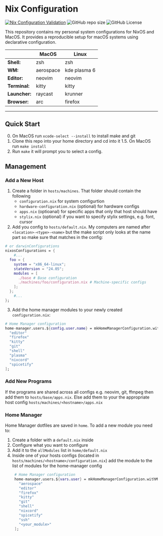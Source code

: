 # Nix Configuration

[![Nix Configuration Validation](https://github.com/frostplexx/dotfiles.nix/actions/workflows/validate.yml/badge.svg)](https://github.com/frostplexx/dotfiles.nix/actions/workflows/validate.yml) ![GitHub repo size](https://img.shields.io/github/repo-size/frostplexx/dotfiles.nix) ![GitHub License](https://img.shields.io/github/license/frostplexx/dotfiles.nix)

This repository contains my personal system configurations for NixOS and MacOS.
It provides a reproducible setup for macOS systems using declarative configuration.

|               | MacOS                 | Linux                                              |
|---------------|-------------------------|--------------------------------------------------|
| **Shell:**    | zsh | zsh                                                |
| **WM:**       | aerospace       | kde plasma 6 |
| **Editor:**   | neovim | neovim                                                |
| **Terminal:** | kitty                    | kitty                                               |
| **Launcher:** | raycast                    | krunner                                                |
| **Browser:**  | arc                 | firefox                                                |


---

## Quick Start

0. On MacOS run `xcode-select --install` to install make and git
1. Clone this repo into your home directory and cd into it
1.5. On MacOS run `make install`
2. Run `make` it will prompt you to select a config.


## Management

### Add a New Host

1. Create a folder in `hosts/machines`. That folder should contain the following
    - `configuration.nix` for system configurtion
    - `hardware-configuration.nix` (optional) for hardware configs
    - `apps.nix` (optioanal) for specific apps that only that host should have
    - `stylix.nix` (optional) if you want to specify stylix settings, e.g. font, cursor
2. Add you config to `hosts/default.nix`. My computers are named after `<location>-<type>-<name>` but the make 
script only looks at the name part so make sure that matches in the config:
```nix
# or darwinConfigurations
nixosConfigurations = {
    #...
  foo = {
    system = "x86_64-linux";
    stateVersion = "24.05";
    modules = [
      ./base # Base configuration
      ./machines/foo/configuration.nix # Machine-specific configs
    ];
  };
    #...
};
```
3. Add the home manager modules to your newly created `configuration.nix`:
```nix
# Home Manager configuration
home-manager.users.${config.user.name} = mkHomeManagerConfiguration.withModules [
  "editor"
  "firefox"
  "kitty"
  "git"
  "shell"
  "plasma"
  "nixcord"
  "spicetify"
];
```

### Add New Programs

If the programs are shared across all configs e.g. neovim, git, ffmpeg then add them to `hosts/base/apps.nix`. 
Else add them to your the appropriate host config `hosts/machines/<hostname>/apps.nix`

### Home Manager

Home Manager dotfiles are saved in `home`. 
To add a new module you need to: 

1. Create a folder with a `default.nix` inside
2. Configure what you want to configure
3. Add it to the `allModules` list in `home/default.nix`
4. Inside one of your hosts configs (located in `hosts/machines/<hostname>/configuration.nix`) add the module to the list of 
   modules for the home-manager config
   ```nix
    # Home Manager configuration
    home-manager.users.${vars.user} = mkHomeManagerConfiguration.withModules [
      "aerospace"
      "editor"
      "firefox"
      "kitty"
      "git"
      "shell"
      "nixcord"
      "spicetify"
      "ssh"
      "<your_module>"
    ];
   ```
